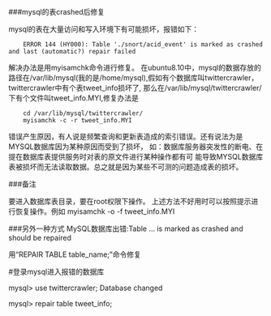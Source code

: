###mysql的表crashed后修复


mysql的表在大量访问和写入环境下有可能损坏，报错如下：

```
    ERROR 144 (HY000): Table './snort/acid_event' is marked as crashed and last (automatic?) repair failed
```

解决办法是用myisamchk命令进行修复。
在ubuntu8.10中，mysql的数据存放的路径在/var/lib/mysql(我的是/home/mysql),假如有个数据库叫twittercrawler，twittercrawler中有个表tweet_info损坏了,
那么在/var/lib/mysql/twittercrawler/下有个文件叫tweet_info.MYI,修复办法是

```
    cd /var/lib/mysql/twittercrawler/
    myisamchk -c -r tweet_info.MYI
```

错误产生原因，有人说是频繁查询和更新表造成的索引错误。还有说法为是MYSQL数据库因为某种原因而受到了损坏，
如：数据库服务器突发性的断电、在提在数据库表提供服务时对表的原文件进行某种操作都有可 
能导致MYSQL数据库表被损坏而无法读取数据。总之就是因为某些不可测的问题造成表的损坏。


###备注

要进入数据库表目录，要在root权限下操作。
上述方法不好用时可以按照提示进行恢复操作。例如 myisamchk -o -f tweet_info.MYI


###另外一种方式
MySQL数据库出错:Table ... is marked as crashed and should be repaired

用“REPAIR TABLE table_name;”命令修复

#登录mysql进入报错的数据库

mysql> use twittercrawler;
Database changed

mysql> repair table tweet_info;

